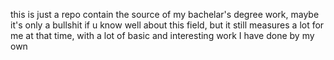 this is just a repo contain the source of my bachelar's degree work,
maybe it's only a bullshit if u know well about this field,
but it still measures a lot for me at that time,
with a lot of basic and interesting work I have done by my own
